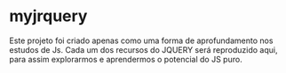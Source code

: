 # myjrquery
Este projeto foi criado apenas como uma forma de aprofundamento nos estudos de Js. Cada um dos recursos do JQUERY será reproduzido aqui, para assim explorarmos e aprendermos o potencial do JS puro.

